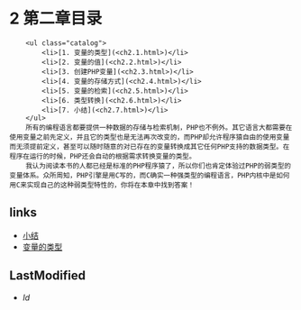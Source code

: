 # 2 第二章目录 


		<ul class="catalog">
			<li>[1. 变量的类型](<ch2.1.html>)</li>
			<li>[2. 变量的值](<ch2.2.html>)</li>
			<li>[3. 创建PHP变量](<ch2.3.html>)</li>
			<li>[4. 变量的存储方式](<ch2.4.html>)</li>
			<li>[5. 变量的检索](<ch2.5.html>)</li>
			<li>[6. 类型转换](<ch2.6.html>)</li>
			<li>[7. 小结](<ch2.7.html>)</li>
		</ul>
		所有的编程语言都要提供一种数据的存储与检索机制，PHP也不例外。其它语言大都需要在使用变量之前先定义，并且它的类型也是无法再次改变的，而PHP却允许程序猿自由的使用变量而无须提前定义，甚至可以随时随意的对已存在的变量转换成其它任何PHP支持的数据类型。在程序在运行的时候，PHP还会自动的根据需求转换变量的类型。
		我认为阅读本书的人都已经是标准的PHP程序猿了，所以你们也肯定体验过PHP的弱类型的变量体系。众所周知，PHP引擎是用C写的，而C确实一种强类型的编程语言，PHP内核中是如何用C来实现自己的这种弱类型特性的，你将在本章中找到答案！


## links
   * [小结](<1.5.md>)
   * [变量的类型](<2.1.md>)

## LastModified 
   * $Id$

